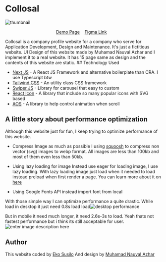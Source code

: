 # Collosal
![thumbnail](https://raw.githubusercontent.com/iceboy1406/collosal/main/public/images/screenshots/home.png)
<p align="center">
<a href="https://collosal.vercel.app/">Demo Page</a>&nbsp;&nbsp;&nbsp;
<a href="https://www.figma.com/community/file/1061303456713302684">Figma Link</a>&nbsp;&nbsp;&nbsp;
</p>
Collosal is a company profile website for a company who serve for Application Development, Design and Maintenance. It's just a fictitious website. UI Design of this website made by Muhamad Nauval Azhar and I implement it to a real website. It has 15 page same as design and the contents of this website are static.
## Technology Used

 - [Next JS](https://nextjs.org/) - A React JS Framework and alternative boilerplate than CRA. I use Typescript btw
 - [Tailwind CSS](https://tailwindcss.com/) - An utility class CSS framework
 - [Swiper JS](https://swiperjs.com/) - Library for carousel that easy to custom
 - [React Icon](https://github.com/react-icons/react-icons) - A library that include so many popular icons with SVG based
 - [AOS](https://github.com/michalsnik/aos) - A library to help control animation when scroll


## A little story about performance optimization
Although this website just for fun, I keep trying to optimize performance of this website. 

 

 - Compress Image as much as possible
	I using [squoosh](https://squoosh.app/) to compress non vector (svg) images to webp format. All images are less than 100kb and most of them even less than 50kb.
	
 - Using lazy loading for image
 Instead use eager for loading image, I use lazy loading. With lazy loading image just load when it needed to load instead preload when first render a page. You can learn more about it on [here](https://developer.mozilla.org/en-US/docs/Web/Performance/Lazy_loading)
 - Using Google Fonts API instead import font from local
 
 With those simple way I can optimize performance a quite drastic.
 While load in desktop it just need 0.8s load load![desktop performance](https://github.com/iceboy1406/collosal/blob/main/public/images/screenshots/desktop-performance.png?raw=true)

But in mobile it need much longer, it need 2.6s-3s to load. Yeah thats not fastest performance but i think its still acceptable for user.
![enter image description here](https://github.com/iceboy1406/collosal/blob/main/public/images/screenshots/mobile-performance.png?raw=true)
 
 
## Author
This website coded by [Eko Susilo](https://github.com/iceboy1406)
And design by [Muhamad Nauval Azhar](https://nauv.al/)